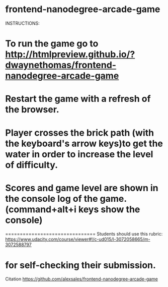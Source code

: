 frontend-nanodegree-arcade-game
===============================
INSTRUCTIONS:

# To run the game go to http://htmlpreview.github.io/?dwaynethomas/frontend-nanodegree-arcade-game

# Restart the game with a refresh of the browser.

# Player crosses the brick path (with the keyboard's arrow keys)to get the water in order to increase the level of difficulty.

# Scores and game level are shown in the console log of the game.(command+alt+i keys show the console)


===============================
Students should use this rubric: https://www.udacity.com/course/viewer#!/c-ud015/l-3072058665/m-3072588797

for self-checking their submission.
===============================

Citation
https://github.com/alexsales/frontend-nanodegree-arcade-game

